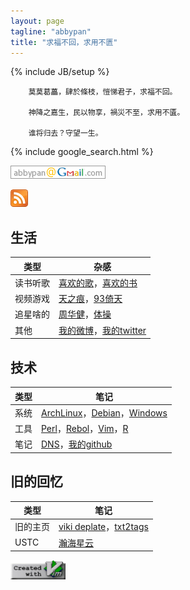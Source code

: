 ```yaml
---
layout: page
tagline: "abbypan"
title: "求福不回，求用不匮"
---
```

{% include JB/setup %}

        莫莫葛藟，肆於條枝，愷悌君子，求福不回。

        神降之嘉生，民以物享，禍災不至，求用不匱。

        谁将归去？守望一生。

{% include google_search.html %}

![我的邮箱](assets/img/mail.png) 

[![RSS](assets/img/rss.png)](/rss.xml)

## 生活

| 类型 | 杂感 |
| ---- | ---- |
| 读书听歌 | [喜欢的歌](http://temp.idouzi.tk/music/)，[喜欢的书](page/book.html)
| 视频游戏 | [天之痕](page/swd3e.html)，[93倚天](page/93yitian.html)
| 追星啥的 | [周华健](http://music.douban.com/musician/104913/)，[体操](page/gym.html)
| 其他 | [我的微博](http://weibo.com/pllng)，[我的twitter](https://twitter.com/abbypan)

## 技术

| 类型 | 笔记 |
| ---- | ---- |
| 系统 | [ArchLinux](page/archlinux.html)，[Debian](page/debian.html)，[Windows](page/windows.html)
| 工具 | [Perl](page/perl.html)，[Rebol](page/rebol.html)，[Vim](page/vim.html)，[R](page/r.html)
| 笔记 | [DNS](page/dns.html)，[我的github](https://github.com/abbypan)

## 旧的回忆

| 类型 | 笔记 |
| ---- | ---- |
| 旧的主页 | [viki deplate](assets/viki_deplate)，[txt2tags](assets/txt2tags)
| USTC | [瀚海星云](http://bbs.ustc.edu.cn)

![create with vim](assets/img/vim.png)
